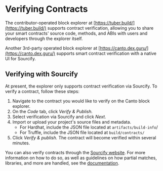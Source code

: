 # Verifying Contracts

The contributor-operated block explorer at [https://tuber.build/](https://tuber.build/) supports contract verification, allowing you to share your smart contracts' source code, methods, and ABIs with users and developers through the explorer itself.

Another 3rd-party operated block explorer at [https://canto.dex.guru/](https://canto.dex.guru/) supports smart contract verification with a native UI for Sourcify.


## Verifying with Sourcify

At present, the explorer only supports contract verification via Sourcify. To verify a contract, follow these steps:

1. Navigate to the contract you would like to verify on the Canto block explorer.
2. On the _Code_ tab, click _Verify & Publish._
3. Select verification via Sourcify and click _Next._
4. Import or upload your project's source files and metadata.
   * For Hardhat, include the JSON file located at `artifacts/build-info`/
   * For Truffle, include the JSON file located at `build/contracts/`
5. Click _Verify & publish._ The contract will become verified within several minutes.

You can also verify contracts through the [Sourcify website](https://sourcify.dev/#/verifier). For more information on how to do so, as well as guidelines on how partial matches, libraries, and more are handled, see the [documentation](https://docs.sourcify.dev/docs/how-to-verify/).
